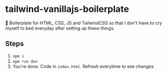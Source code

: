 # tailwind-vanillajs-boilerplate

🔨 Boilerplate for HTML, CSS, JS and TailwindCSS so that I don't have to cry myself to bed everyday after setting up these things.

## Steps

1. `npm i`
2. `npm run dev`
3. You're done. Code in `index.html`. Refresh everytime to see changes.

